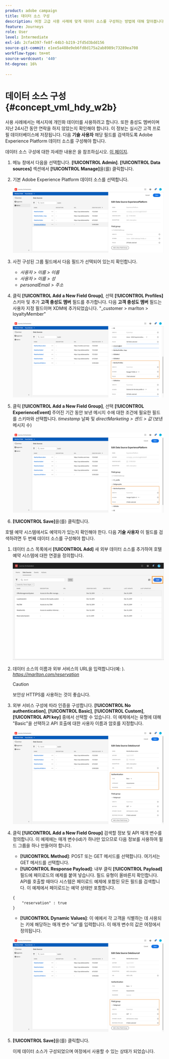 ```yaml
---
product: adobe campaign
title: 데이터 소스 구성
description: 여정 고급 사용 사례에 맞게 데이터 소스를 구성하는 방법에 대해 알아봅니다
feature: Journeys
role: User
level: Intermediate
exl-id: 2cfa4397-fe8f-44b3-b219-2fd5d3bdd156
source-git-commit: e1ee5a488e9eb6fd8d175a2ab8989c73289ea708
workflow-type: tm+mt
source-wordcount: '440'
ht-degree: 16%

---
```


# 데이터 소스 구성 {#concept_vml_hdy_w2b}

사용 사례에서는 메시지에 개인화 데이터를 사용하려고 합니다. 또한 충성도 멤버이며 지난 24시간 동안 연락을 하지 않았는지 확인해야 합니다. 이 정보는 실시간 고객 프로필 데이터베이스에 저장됩니다. 다음 **기술 사용자** 해당 필드를 검색하도록 Adobe Experience Platform 데이터 소스를 구성해야 합니다.

데이터 소스 구성에 대한 자세한 내용은 을 참조하십시오. [이 페이지](../datasource/about-data-sources.md).

1. 메뉴 창에서 다음을 선택합니다. **[!UICONTROL Admin]**. **[!UICONTROL Data sources]** 섹션에서 **[!UICONTROL Manage]**&#x200B;을(를) 클릭합니다.
1. 기본 Adobe Experience Platform 데이터 소스를 선택합니다.

   ![](../assets/journey23.png)

1. 사전 구성된 그룹 필드에서 다음 필드가 선택되어 있는지 확인합니다.

   * _사용자 > 이름 > 이름_
   * _사용자 > 이름 > 성_
   * _personalEmail > 주소_

1. 클릭 **[!UICONTROL Add a New Field Group]**, 선택 **[!UICONTROL Profiles]** 스키마 및 추가 **고객 충성도 멤버** 필드를 추가합니다. 다음 **고객 충성도 멤버** 필드는 사용자 지정 필드이며 XDM에 추가되었습니다. &quot;_customer > marlton > loyaltyMember&quot;

   ![](../assets/journeyuc2_6.png)

1. 클릭 **[!UICONTROL Add a New Field Group]**, 선택 **[!UICONTROL ExperienceEvent]** 주어진 기간 동안 보낸 메시지 수에 대한 조건에 필요한 필드를 스키마와 선택합니다. _timestamp_ 날짜 및 _directMarketing > 센드 > 값_ (보낸 메시지 수)

   ![](../assets/journeyuc2_7.png)

1. **[!UICONTROL Save]**&#x200B;을(를) 클릭합니다.

호텔 예약 시스템에서도 예약자가 있는지 확인해야 한다. 다음 **기술 사용자** 이 필드를 검색하려면 두 번째 데이터 소스를 구성해야 합니다.

1. 데이터 소스 목록에서 **[!UICONTROL Add]** 새 외부 데이터 소스를 추가하여 호텔 예약 시스템에 대한 연결을 정의합니다.

   ![](../assets/journeyuc2_9.png)

1. 데이터 소스의 이름과 외부 서비스의 URL을 입력합니다(예: ). _https://marlton.com/reservation_

   >[!CAUTION]
   >
   >보안상 HTTPS를 사용하는 것이 좋습니다.

1. 외부 서비스 구성에 따라 인증을 구성합니다. **[!UICONTROL No authentication]**, **[!UICONTROL Basic]**, **[!UICONTROL Custom]**, **[!UICONTROL API key]** 중에서 선택할 수 있습니다. 이 예제에서는 유형에 대해 &quot;Basic&quot;을 선택하고 API 호출에 대한 사용자 이름과 암호를 지정합니다.

   ![](../assets/journeyuc2_10.png)

1. 클릭 **[!UICONTROL Add a New Field Group]** 검색할 정보 및 API 매개 변수를 정의합니다. 이 예제에는 매개 변수(id)가 하나만 있으므로 다음 정보를 사용하여 필드 그룹을 하나 만들어야 합니다.

   * **[!UICONTROL Method]**: POST 또는 GET 메서드를 선택합니다. 여기서는 GET 메서드를 선택합니다.
   * **[!UICONTROL Response Payload]**: 내부 클릭 **[!UICONTROL Payload]** 필드에 페이로드의 예제를 붙여 넣습니다. 필드 유형이 올바른지 확인합니다. API를 호출할 때마다 시스템은 페이로드 예제에 포함된 모든 필드를 검색합니다. 이 예제에서 페이로드는 예약 상태만 포함합니다.

   ```
   {
       "reservation" : true
   }
   ```

   * **[!UICONTROL Dynamic Values]**: 이 예에서 각 고객을 식별하는 데 사용되는 키에 해당하는 매개 변수 &quot;id&quot;를 입력합니다. 이 매개 변수의 값은 여정에서 정의됩니다.

   ![](../assets/journeyuc2_11.png)

1. **[!UICONTROL Save]**&#x200B;을(를) 클릭합니다.

   이제 데이터 소스가 구성되었으며 여정에서 사용할 수 있는 상태가 되었습니다.
